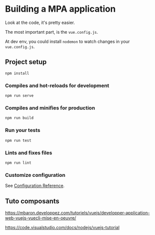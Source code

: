# Building a MPA application

Look at the code, it's pretty easier.

The most important part, is the `vue.config.js`.

At dev env, you could install `nodemon` to watch changes in your `vue.config.js`.

## Project setup

```
npm install
```

### Compiles and hot-reloads for development

```
npm run serve
```

### Compiles and minifies for production

```
npm run build
```

### Run your tests

```
npm run test
```

### Lints and fixes files

```
npm run lint
```

### Customize configuration

See [Configuration Reference](https://cli.vuejs.org/config/).

## Tuto composants
https://mbaron.developpez.com/tutoriels/vuejs/developper-application-web-vuejs-vuecli-mise-en-oeuvre/

https://code.visualstudio.com/docs/nodejs/vuejs-tutorial

